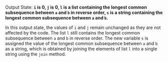 Output State: **`i` is 0, `j` is 0, `l` is a list containing the longest common subsequence between `a` and `b` in reverse order, `s` is a string containing the longest common subsequence between `a` and `b`.**

In this output state, the values of `i` and `j` remain unchanged as they are not affected by the code. The list `l` still contains the longest common subsequence between `a` and `b` in reverse order. The new variable `s` is assigned the value of the longest common subsequence between `a` and `b` as a string, which is obtained by joining the elements of list `l` into a single string using the `join` method.